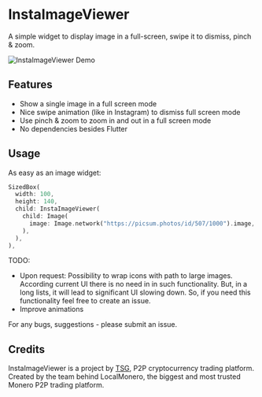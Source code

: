 # InstaImageViewer

A simple widget to display image in a full-screen, swipe it to dismiss, pinch & zoom.

![InstaImageViewer Demo](https://github.com/AgoraDesk-LocalMonero/insta-image-viewer/blob/main/example/example_images/insta-mage-viewer-example.gif?raw=true "InstaImageViewer Demo")

## Features

* Show a single image in a full screen mode
* Nice swipe animation (like in Instagram) to dismiss full screen mode
* Use pinch & zoom to zoom in and out in a full screen mode
* No dependencies besides Flutter

## Usage

As easy as an image widget:

```dart
SizedBox(
  width: 100,
  height: 140,
  child: InstaImageViewer(
    child: Image(
      image: Image.network("https://picsum.photos/id/507/1000").image,
    ),
  ),
),
```

TODO:
* Upon request: Possibility to wrap icons with path to large images. According current UI there is no
need in in such functionality. But, in a long lists, it will lead to significant UI slowing down.
So, if you need this functionality feel free to create an issue.
* Improve animations

For any bugs, suggestions - please submit an issue.

## Credits

InstaImageViewer is a project by [TSG](https://agoradesk.com/), P2P cryptocurrency trading platform.
Created by the team behind LocalMonero, the biggest and most trusted Monero P2P trading platform.